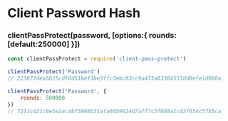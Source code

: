 # Client Password Hash

### clientPassProtect(password, [options:{ rounds: [default:250000] }])

```js
const clientPassProtect = require('client-pass-protect')

clientPassProtect('Password')
// 223877dea5825cdf8d51bef3be3ffc3ebc03cc9a473a83384553dd8efe1d860a

clientPassProtect('Password', {
    rounds: 500000
})
// 7211cd21c8e5e2ac4b73988b31afa66b9624d7aff7c3f088a1cd2f054c57b5ca
```